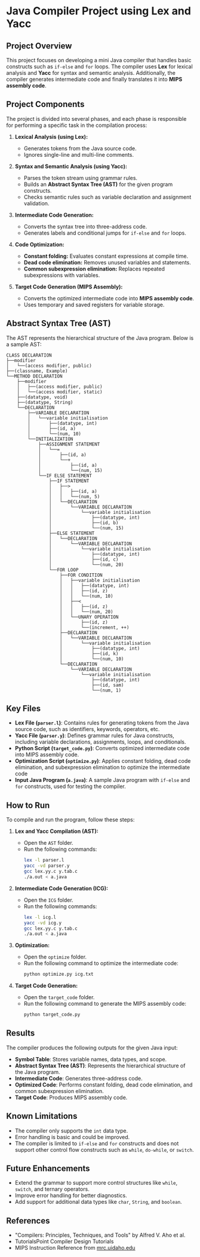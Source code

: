 
# Java Compiler Project using Lex and Yacc

## Project Overview

This project focuses on developing a mini Java compiler that handles basic constructs such as `if-else` and `for` loops. The compiler uses **Lex** for lexical analysis and **Yacc** for syntax and semantic analysis. Additionally, the compiler generates intermediate code and finally translates it into **MIPS assembly code**.

## Project Components

The project is divided into several phases, and each phase is responsible for performing a specific task in the compilation process:

1. **Lexical Analysis (using Lex):**
   - Generates tokens from the Java source code.
   - Ignores single-line and multi-line comments.
   
2. **Syntax and Semantic Analysis (using Yacc):**
   - Parses the token stream using grammar rules.
   - Builds an **Abstract Syntax Tree (AST)** for the given program constructs.
   - Checks semantic rules such as variable declaration and assignment validation.

3. **Intermediate Code Generation:**
   - Converts the syntax tree into three-address code.
   - Generates labels and conditional jumps for `if-else` and `for` loops.

4. **Code Optimization:**
   - **Constant folding:** Evaluates constant expressions at compile time.
   - **Dead code elimination:** Removes unused variables and statements.
   - **Common subexpression elimination:** Replaces repeated subexpressions with variables.

5. **Target Code Generation (MIPS Assembly):**
   - Converts the optimized intermediate code into **MIPS assembly code**.
   - Uses temporary and saved registers for variable storage.

## Abstract Syntax Tree (AST)

The AST represents the hierarchical structure of the Java program. Below is a sample AST:

```
CLASS DECLARATION
├──modifier
│   └──(access modifier, public)
├──(classname, Example)
└──METHOD DECLARATION
    ├──modifier
    │   ├──(access modifier, public)
    │   └──(access modifier, static)
    ├──(datatype, void)
    ├──(datatype, String)
    └──DECLARATION
        ├──VARIABLE DECLARATION
        │   └──variable initialisation
        │       ├──(datatype, int)
        │       ├──(id, a)
        │       └──(num, 10)
        └──INITIALIZATION
            ├──ASSIGNMENT STATEMENT
            │   └──=
            │       ├──(id, a)
            │       └──+
            │           ├──(id, a)
            │           └──(num, 15)
            └──IF ELSE STATEMENT
                ├──IF STATEMENT
                │   ├──>
                │   │   ├──(id, a)
                │   │   └──(num, 5)
                │   └──DECLARATION
                │       └──VARIABLE DECLARATION
                │           └──variable initialisation
                │               ├──(datatype, int)
                │               ├──(id, b)
                │               └──(num, 15)
                ├──ELSE STATEMENT
                │   └──DECLARATION
                │       └──VARIABLE DECLARATION
                │           └──variable initialisation
                │               ├──(datatype, int)
                │               ├──(id, c)
                │               └──(num, 20)
                └──FOR LOOP
                    ├──FOR CONDITION
                    │   ├──variable initialisation
                    │   │   ├──(datatype, int)
                    │   │   ├──(id, z)
                    │   │   └──(num, 10)
                    │   ├──<
                    │   │   ├──(id, z)
                    │   │   └──(num, 20)
                    │   └──UNARY OPERATION
                    │       ├──(id, z)
                    │       └──(increment, ++)
                    ├──DECLARATION
                    │   └──VARIABLE DECLARATION
                    │       └──variable initialisation
                    │           ├──(datatype, int)
                    │           ├──(id, k)
                    │           └──(num, 10)
                    └──DECLARATION
                        └──VARIABLE DECLARATION
                            └──variable initialisation
                                ├──(datatype, int)
                                ├──(id, sam)
                                └──(num, 1)
```
## Key Files

- **Lex File (`parser.l`)**: Contains rules for generating tokens from the Java source code, such as identifiers, keywords, operators, etc.
- **Yacc File (`parser.y`)**: Defines grammar rules for Java constructs, including variable declarations, assignments, loops, and conditionals.
- **Python Script (`target_code.py`)**: Converts optimized intermediate code into MIPS assembly code.
- **Optimization Script (`optimize.py`)**: Applies constant folding, dead code elimination, and subexpression elimination to optimize the intermediate code
- **Input Java Program (`a.java`)**: A sample Java program with `if-else` and `for` constructs, used for testing the compiler.

## How to Run

To compile and run the program, follow these steps:

1. **Lex and Yacc Compilation (AST):**
   - Open the `AST` folder.
   - Run the following commands:
     ```bash
     lex -l parser.l
     yacc -vd parser.y
     gcc lex.yy.c y.tab.c
     ./a.out < a.java
     ```

2. **Intermediate Code Generation (ICG):**
   - Open the `ICG` folder.
   - Run the following commands:
     ```bash
     lex -l icg.l
     yacc -vd icg.y
     gcc lex.yy.c y.tab.c
     ./a.out < a.java
     ```

3. **Optimization:**
   - Open the `optimize` folder.
   - Run the following command to optimize the intermediate code:
     ```bash
     python optimize.py icg.txt
     ```

4. **Target Code Generation:**
   - Open the `target_code` folder.
   - Run the following command to generate the MIPS assembly code:
     ```bash
     python target_code.py
     ```

## Results

The compiler produces the following outputs for the given Java input:

- **Symbol Table**: Stores variable names, data types, and scope.
- **Abstract Syntax Tree (AST)**: Represents the hierarchical structure of the Java program.
- **Intermediate Code**: Generates three-address code.
- **Optimized Code**: Performs constant folding, dead code elimination, and common subexpression elimination.
- **Target Code**: Produces MIPS assembly code.

## Known Limitations

- The compiler only supports the `int` data type.
- Error handling is basic and could be improved.
- The compiler is limited to `if-else` and `for` constructs and does not support other control flow constructs such as `while`, `do-while`, or `switch`.

## Future Enhancements

- Extend the grammar to support more control structures like `while`, `switch`, and ternary operators.
- Improve error handling for better diagnostics.
- Add support for additional data types like `char`, `String`, and `boolean`.

## References

- "Compilers: Principles, Techniques, and Tools" by Alfred V. Aho et al.
- TutorialsPoint Compiler Design Tutorials
- MIPS Instruction Reference from [mrc.uidaho.edu](http://www.mrc.uidaho.edu)
